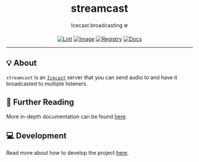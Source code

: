 <h1 align="center">streamcast</h1>

<div align="center">

Icecast broadcasting ❄️

[![Lint](https://github.com/radio-aktywne/app-streamcast/actions/workflows/lint.yaml/badge.svg)](https://github.com/radio-aktywne/app-streamcast/actions/workflows/lint.yaml)
[![Image](https://github.com/radio-aktywne/app-streamcast/actions/workflows/image.yaml/badge.svg)](https://github.com/radio-aktywne/app-streamcast/actions/workflows/image.yaml)
[![Registry](https://github.com/radio-aktywne/app-streamcast/actions/workflows/registry.yaml/badge.svg)](https://github.com/radio-aktywne/app-streamcast/actions/workflows/registry.yaml)
[![Docs](https://github.com/radio-aktywne/app-streamcast/actions/workflows/docs.yaml/badge.svg)](https://github.com/radio-aktywne/app-streamcast/actions/workflows/docs.yaml)

</div>

---

## 💡 About

`streamcast` is an [`Icecast`](https://icecast.org) server
that you can send audio to and have it broadcasted to multiple listeners.

## 📄 Further Reading

More in-depth documentation can be found
[here](https://radio-aktywne.github.io/app-streamcast).

## 💻 Development

Read more about how to develop the project
[here](https://github.com/radio-aktywne/app-streamcast/blob/main/CONTRIBUTING.md).
